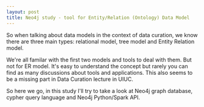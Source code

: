 ```yaml
---
layout: post
title: Neo4j study - tool for Entity/Relation (Ontology) Data Model
---
```


So when talking about data models in the context of data curation, we know there are three main types: relational model, tree model
and Entity Relation model.  

We're all familar with the first two models and tools to deal with them. But not for ER model. It's easy to understand the concept
but rarely you can find as many discussions about tools and applications. This also seems to be a missing part in Data Curation lecture
in UIUC.  

So here we go, in this study I'll try to take a look at Neo4j graph database, cypher query language and Neo4j Python/Spark API.  

<TBD>
